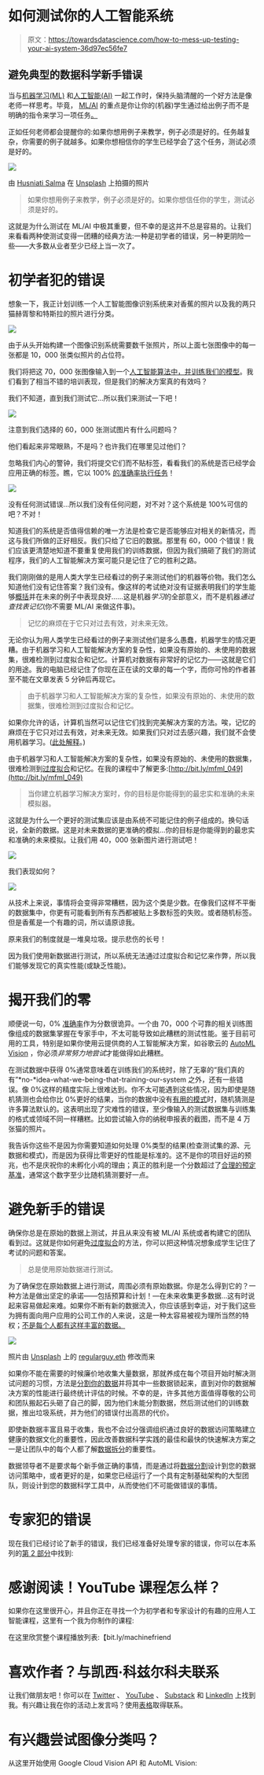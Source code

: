 # 如何测试你的人工智能系统

> 原文：<https://towardsdatascience.com/how-to-mess-up-testing-your-ai-system-36d97ec56fe7>

## 避免典型的数据科学新手错误

当与[机器学习(ML)](http://bit.ly/quaesita_simplest) 和[人工智能(AI)](http://bit.ly/quaesita_aim) 一起工作时，保持头脑清醒的一个好方法是像老师一样思考。毕竟， [ML/AI](http://bit.ly/quaesita_emperor) 的重点是你让你的(机器)学生通过给出例子而不是明确的指令来学习一项任务[。](http://bit.ly/quaesita_sbucks)

正如任何老师都会提醒你的:如果你想用例子来教学，例子必须是好的。任务越复杂，你需要的例子就越多。如果你想相信你的学生已经学会了这个任务，测试必须是好的。

![](img/bf084dd8c997fa9773e8f00170427aa5.png)

由 [Husniati Salma](https://unsplash.com/@husniatisalma?utm_source=medium&utm_medium=referral) 在 [Unsplash](https://unsplash.com?utm_source=medium&utm_medium=referral) 上拍摄的照片

> 如果你想用例子来教学，例子必须是好的。如果你想信任你的学生，测试必须是好的。

这就是为什么测试在 ML/AI 中极其重要，但不幸的是这并不总是容易的。让我们来看看两种使测试变得一团糟的经典方法:一种是初学者的错误，另一种更阴险一些——大多数从业者至少已经上当一次了。

# 初学者犯的错误

想象一下，我正计划训练一个人工智能图像识别系统来对香蕉的照片以及我的两只猫赫胥黎和特斯拉的照片进行分类。

![](img/58c4528380712de7e0bb75fa3c6ce89c.png)

由于从头开始构建一个图像识别系统需要数千张照片，所以上面七张图像中的每一张都是 10，000 张类似照片的占位符。

我们将把这 70，000 张图像输入到一个[人工智能算法中，并训练我们的模型](http://bit.ly/quaesita_emperorm)。我们看到了相当不错的培训表现，但是我们的解决方案真的有效吗？

我们不知道，直到我们测试它…所以我们来测试一下吧！

![](img/e81eeb7cc73c41cfbb0c69b0f59c7d1c.png)

注意到我们选择的 60，000 张测试图片有什么问题吗？

他们看起来非常眼熟，不是吗？也许我们在哪里见过他们？

忽略我们内心的警钟，我们将提交它们而不贴标签，看看我们的系统是否已经学会应用正确的标签。瞧，它以 100% [的准确率执行任务](http://bit.ly/mfml_044)！

![](img/7b21689c55866db8cf67e0f58bbbe1f1.png)

没有任何测试错误…所以我们没有任何问题，对不对？这个系统是 100%可信的吧？不对！

知道我们的系统是否值得信赖的唯一方法是检查它是否能够应对相关的新情况，而这与我们所做的正好相反。我们只给了它旧的数据。那里有 60，000 个错误！我们应该更清楚地知道不要重复使用我们的训练数据，但因为我们搞砸了我们的测试程序，我们的人工智能解决方案可能只是记住了它的胜利之路。

我们刚刚做的是用人类大学生已经看过的例子来测试他们的机器等价物。我们怎么知道他们没有记住答案？我们没有。像这样的考试绝对没有证据表明我们的学生能够[概括](http://bit.ly/quaesita_parrot)并在未来的例子中表现良好……这是机器*学习*的全部意义，而不是机器*通过查找表记忆*(你不需要 ML/AI 来做这件事)。

> 记忆的麻烦在于它只对过去有效，对未来无效。

无论你认为用人类学生已经看过的例子来测试他们是多么愚蠢，机器学生的情况更糟。由于机器学习和人工智能解决方案的复杂性，如果没有原始的、未使用的数据集，很难检测到过度拟合和记忆。计算机对数据有非常好的记忆力——这就是它们的用途。我的电脑已经记住了你现在正在读的文章的每一个字，而你可怜的作者甚至不能在文章发表 5 分钟后再现它。

> 由于机器学习和人工智能解决方案的复杂性，如果没有原始的、未使用的数据集，很难检测到过度拟合和记忆。

如果你允许的话，计算机当然可以记住它们找到完美解决方案的方法。唉，记忆的麻烦在于它只对过去有效，对未来无效。如果我们只对过去感兴趣，我们就不会使用机器学习。([此处解释](http://bit.ly/quaesita_parrot)。)

由于机器学习和人工智能解决方案的复杂性，如果没有原始的、未使用的数据集，很难检测到[过度拟合](http://bit.ly/mfml_049)和记忆。在我的课程中了解更多:[http://bit.ly/mfml_049](http://bit.ly/mfml_049)

> 当你建立机器学习解决方案时，你的目标是你能得到的最忠实和准确的未来模拟器。

这就是为什么一个更好的测试集应该是由系统不可能记住的例子组成的。换句话说，全新的数据。这是对未来数据的更准确的模拟…你的目标是你能得到的最忠实和准确的未来模拟。让我们用 40，000 张新图片进行测试吧！

![](img/01c68b3125bdf7ac8f59b0d7845dc237.png)

我们表现如何？

![](img/f0625dd30fa07653b2babbb72cd9044d.png)

从技术上来说，事情将会变得非常糟糕，因为这个类是少数。在像我们这样不平衡的数据集中，你更有可能看到所有东西都被贴上多数标签的失败。或者随机标签。但是香蕉是一个有趣的词，所以请原谅我。

原来我们的制度就是一堆臭垃圾。提示悲伤的长号！

因为我们使用新数据进行测试，所以系统无法通过过度拟合和记忆来作弊，所以我们能够发现它的真实性能(或缺乏性能)。

# 揭开我们的零

顺便说一句，0% [准确率](http://bit.ly/mfml_044)作为分数很诡异。一个由 70，000 个可靠的相关训练图像组成的数据集掌握在专家手中，不太可能导致如此糟糕的测试性能。鉴于目前可用的工具，特别是如果你使用云提供商的人工智能解决方案，如谷歌云的 [AutoML Vision](https://bit.ly/googlecloudvision) ，你必须*非常努力地尝试*才能做得如此糟糕。

在测试数据中获得 0%通常意味着在训练我们的系统时，除了无辜的“我们真的有”*no-*idea-what-we-being-that-training-our-system 之外，还有一些错误。像 0%这样的精度实际上很难达到。你不太可能遇到这些情况，因为即使是随机猜测也会给你比 0%更好的结果，当你的数据中没有[有用的模式](http://bit.ly/quaesita_parrot)时，随机猜测是许多算法默认的。这表明出现了灾难性的错误，至少像输入的测试数据集与训练集的格式或领域不同一样糟糕。比如尝试输入你的纳税申报表的截图，而不是 4 万张猫的照片。

我告诉你这些不是因为你需要知道如何处理 0%类型的结果(检查测试集的源、元数据和模式)，而是因为获得比零更好的性能是标准的。这不是你的项目好运的预兆，也不是庆祝你的未孵化小鸡的理由；真正的胜利是一个分数超过了[合理的预定基准](http://bit.ly/quaesita_dmguide2)，通常这个数字至少比随机猜测要好一点。

# 避免新手的错误

确保你总是在原始的数据上测试，并且从来没有被 ML/AI 系统或者构建它的团队看到过。这就是你如何避免[过度拟合](http://bit.ly/mfml_049)的方法，你可以把这种情况想象成学生记住了考试的问题和答案。

> 总是使用原始数据进行测试。

为了确保您在原始数据上进行测试，周围必须有原始数据。你是怎么得到它的？一种方法是做出坚定的承诺——包括预算和计划！—在未来收集更多数据…这有时说起来容易做起来难。如果你不断有新的数据流入，你应该感到幸运，对于我们这些为拥有面向用户应用的公司工作的人来说，这是一种太容易被视为理所当然的特权；[不是每个人都有这样丰富的数据。](http://bit.ly/quaesita_notyours)

![](img/457d2f8bd3c5244b681f07f38f8b08af.png)

照片由 [Unsplash](https://unsplash.com?utm_source=medium&utm_medium=referral) 上的 [regularguy.eth](https://unsplash.com/@moneyphotos?utm_source=medium&utm_medium=referral) 修改而来

如果你不能在需要的时候廉价地收集大量数据，那就养成在每个项目开始时解决测试问题的习惯，方法是[分割你的数据](http://bit.ly/quaesita_sydd)并将其中一些数据锁起来，直到对你的数据解决方案的性能进行最终统计评估的时候。不幸的是，许多其他方面值得尊敬的公司和团队搬起石头砸了自己的脚，因为他们未能分割数据，然后测试他们的训练数据，推出垃圾系统，并为他们的错误付出高昂的代价。

即使新数据丰富且易于收集，我也不会过分强调组织通过良好的数据访问策略建立健康的数据文化的重要性，因此改善数据科学实践的最佳和最快的快速解决方案之一是让团队中的每个人都了解[数据拆分](http://bit.ly/quaesita_sydd)的重要性。

[](/the-most-powerful-idea-in-data-science-78b9cd451e72)  

数据领导者不是要求每个新手做正确的事情，而是通过将[数据分割](http://bit.ly/quaesita_sydd)设计到您的数据访问策略中，或者更好的是，如果您已经运行了一个具有定制基础架构的大型团队，则设计到您的数据科学工具中，从而使他们不可能做错误的事情。

# 专家犯的错误

现在我们已经讨论了新手的错误，我们已经准备好处理专家的错误，你可以在本系列的[第 2 部分](http://bit.ly/quaesita_testmistake2)中找到:

[](https://kozyrkov.medium.com/the-mistake-every-data-scientist-has-made-at-least-once-3479002211b4)  

# 感谢阅读！YouTube 课程怎么样？

如果你在这里很开心，并且你正在寻找一个为初学者和专家设计的有趣的应用人工智能课程，这里有一个我为你制作的课程:

在这里欣赏整个课程播放列表:【bit.ly/machinefriend 

# 喜欢作者？与凯西·科兹尔科夫联系

让我们做朋友吧！你可以在 [Twitter](https://twitter.com/quaesita) 、 [YouTube](https://www.youtube.com/channel/UCbOX--VOebPe-MMRkatFRxw) 、 [Substack](http://decision.substack.com) 和 [LinkedIn](https://www.linkedin.com/in/kozyrkov/) 上找到我。有兴趣让我在你的活动上发言吗？使用[表格](http://bit.ly/makecassietalk)取得联系。

# 有兴趣尝试图像分类吗？

从这里开始使用 Google Cloud Vision API 和 AutoML Vision:

[](https://bit.ly/googlecloudvision) 